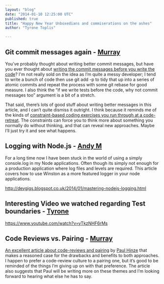 ```yaml
---
layout: "blog"
date: "2014-01-10 12:25:00 UTC"
published: true
title: "Happy New Year Unboxedians and commiserations on the ashes"
author: "Tyrone Toplis"

---
```


## Git commit messages again - [Murray](http://www.unboxedconsulting.com/people/murray-steele/)

You’ve probably thought about writing better commit messages, but have you ever thought about [writing the commit messages before you write the code](http://arialdomartini.wordpress.com/2012/09/03/pre-emptive-commit-comments/)? I'm not really sold on the idea as I’m quite a messy developer; I tend to write a bunch of code then use git add -p to tidy that up into a series of atomic commits and repeat the process with some git rebase for good measure. I also think the “if we write tests before the code, why not commit messages too” argument is a bit of a stretch.

That said, there’s lots of good stuff about writing better messages in this article, and I can’t quite dismiss it outright. I think because it reminds me of the kinds of [constraint-based coding exercises you run through at a code-retreat](http://coderetreat.org/facilitating/activity-catalog). The constraints can force you to think more about something you normally do without thinking, and that can reveal new approaches. Maybe I’ll just try it and see what happens.

## Logging with Node.js - [Andy M](http://www.unboxedconsulting.com/people/andrew-mitchell)

For a long time now I have been stuck in the world of using a simply console.log in my Node applications. Often though its simply not enough for a production application where log files and levels are required. This article covers how to use Winston as a more featured logger in your node applications.

http://devgigs.blogspot.co.uk/2014/01/mastering-nodejs-logging.html

## Interesting Video we watched regarding Test boundaries - [Tyrone](http://www.unboxedconsulting.com/people/tyrone-toplis)

https://www.youtube.com/watch?v=yTkzNHF6rMs

## Code Reviews vs. Pairing - [Murray](http://www.unboxedconsulting.com/people/murray-steele/)

[An excellent article about code-reviews and pairing](http://phinze.github.io/2013/12/08/pairing-vs-code-review.html) by [Paul Hinze](https://twitter.com/phinze) that makes a reasoned case for the drawbacks and benefits to both approaches. I happen to prefer a code-review culture to a pairing one, but it’s good to be reminded of the things I’m giving up on with that preference. The article also suggests that Paul will be writing more on these themes and I’m looking forward to hearing what else he has to say.


